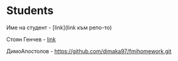 # Students


Име на студент - [link](link към репо-то)

Стоян Генчев - [link](https://github.com/stoyo)

ДимоАпостолов - https://github.com/dimaka97/fmihomework.git
